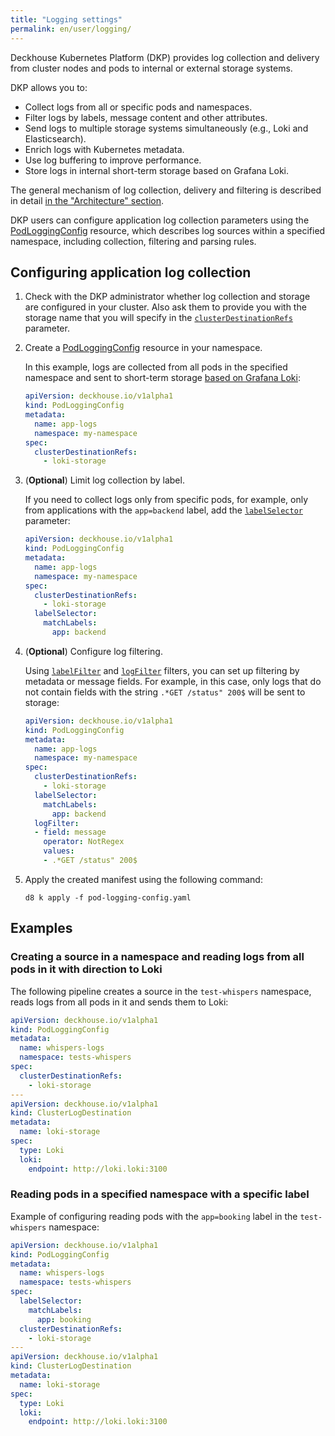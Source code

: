 ```yaml
---
title: "Logging settings"
permalink: en/user/logging/
---
```


Deckhouse Kubernetes Platform (DKP) provides log collection and delivery from cluster nodes and pods
to internal or external storage systems.

DKP allows you to:

- Collect logs from all or specific pods and namespaces.
- Filter logs by labels, message content and other attributes.
- Send logs to multiple storage systems simultaneously (e.g., Loki and Elasticsearch).
- Enrich logs with Kubernetes metadata.
- Use log buffering to improve performance.
- Store logs in internal short-term storage based on Grafana Loki.

The general mechanism of log collection, delivery and filtering is described in detail [in the "Architecture" section](../../architecture/logging/delivery.html).

DKP users can configure application log collection parameters using the [PodLoggingConfig](/modules/log-shipper/cr.html#podloggingconfig) resource, which describes log sources within a specified namespace, including collection, filtering and parsing rules.

## Configuring application log collection

1. Check with the DKP administrator whether log collection and storage are configured in your cluster.
   Also ask them to provide you with the storage name that you will specify in the [`clusterDestinationRefs`](/modules/log-shipper/cr.html#podloggingconfig-v1alpha1-spec-clusterdestinationrefs) parameter.
1. Create a [PodLoggingConfig](/modules/log-shipper/cr.html#podloggingconfig) resource in your namespace.

   In this example, logs are collected from all pods in the specified namespace
   and sent to short-term storage [based on Grafana Loki](../../admin/configuration/logging/storage.html):

   ```yaml
   apiVersion: deckhouse.io/v1alpha1
   kind: PodLoggingConfig
   metadata:
     name: app-logs
     namespace: my-namespace
   spec:
     clusterDestinationRefs:
       - loki-storage
   ```

1. (**Optional**) Limit log collection by label.

   If you need to collect logs only from specific pods,
   for example, only from applications with the `app=backend` label, add the [`labelSelector`](/modules/log-shipper/cr.html#podloggingconfig-v1alpha1-spec-labelselector) parameter:

   ```yaml
   apiVersion: deckhouse.io/v1alpha1
   kind: PodLoggingConfig
   metadata:
     name: app-logs
     namespace: my-namespace
   spec:
     clusterDestinationRefs:
       - loki-storage
     labelSelector:
       matchLabels:
         app: backend
   ```

1. (**Optional**) Configure log filtering.

   Using [`labelFilter`](/modules/log-shipper/cr.html#podloggingconfig-v1alpha1-spec-labelfilter) and [`logFilter`](/modules/log-shipper/cr.html#podloggingconfig-v1alpha1-spec-logfilter) filters, you can set up filtering by metadata or message fields.
   For example, in this case, only logs that do not contain fields with the string `.*GET /status" 200$` will be sent to storage:

   ```yaml
   apiVersion: deckhouse.io/v1alpha1
   kind: PodLoggingConfig
   metadata:
     name: app-logs
     namespace: my-namespace
   spec:
     clusterDestinationRefs:
       - loki-storage
     labelSelector:
       matchLabels:
         app: backend
     logFilter:
     - field: message
       operator: NotRegex
       values:
       - .*GET /status" 200$
   ```

1. Apply the created manifest using the following command:

   ```shell
   d8 k apply -f pod-logging-config.yaml
   ```

## Examples

### Creating a source in a namespace and reading logs from all pods in it with direction to Loki

The following pipeline creates a source in the `test-whispers` namespace, reads logs from all pods in it and sends them to Loki:

```yaml
apiVersion: deckhouse.io/v1alpha1
kind: PodLoggingConfig
metadata:
  name: whispers-logs
  namespace: tests-whispers
spec:
  clusterDestinationRefs:
    - loki-storage
---
apiVersion: deckhouse.io/v1alpha1
kind: ClusterLogDestination
metadata:
  name: loki-storage
spec:
  type: Loki
  loki:
    endpoint: http://loki.loki:3100
```

### Reading pods in a specified namespace with a specific label

Example of configuring reading pods with the `app=booking` label in the `test-whispers` namespace:

```yaml
apiVersion: deckhouse.io/v1alpha1
kind: PodLoggingConfig
metadata:
  name: whispers-logs
  namespace: tests-whispers
spec:
  labelSelector:
    matchLabels:
      app: booking
  clusterDestinationRefs:
    - loki-storage
---
apiVersion: deckhouse.io/v1alpha1
kind: ClusterLogDestination
metadata:
  name: loki-storage
spec:
  type: Loki
  loki:
    endpoint: http://loki.loki:3100
```
